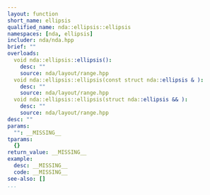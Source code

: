 ```yaml
---
layout: function
short_name: ellipsis
qualified_name: nda::ellipsis::ellipsis
namespaces: [nda, ellipsis]
includer: nda/nda.hpp
brief: ""
overloads:
  void nda::ellipsis::ellipsis():
    desc: ""
    source: nda/layout/range.hpp
  void nda::ellipsis::ellipsis(const struct nda::ellipsis & ):
    desc: ""
    source: nda/layout/range.hpp
  void nda::ellipsis::ellipsis(struct nda::ellipsis && ):
    desc: ""
    source: nda/layout/range.hpp
desc: ""
params:
  "": __MISSING__
tparams:
  {}
return_value: __MISSING__
example:
  desc: __MISSING__
  code: __MISSING__
see-also: []
...
```



